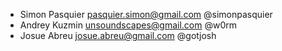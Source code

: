 * Simon Pasquier <pasquier.simon@gmail.com> @simonpasquier
* Andrey Kuzmin <unsoundscapes@gmail.com> @w0rm
* Josue Abreu <josue.abreu@gmail.com> @gotjosh
